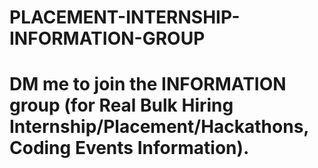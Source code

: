 # PLACEMENT-INTERNSHIP-INFORMATION-GROUP

# DM me to join the INFORMATION group (for Real Bulk Hiring Internship/Placement/Hackathons, Coding Events Information).
